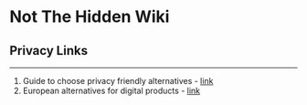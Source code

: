 # Not The Hidden Wiki

## Privacy Links
-----

1. Guide to choose privacy friendly alternatives - [link](https://www.privacyguides.org/en/tools/)
2. European alternatives for digital products - [link](https://european-alternatives.eu/)
